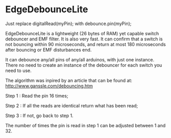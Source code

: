 # EdgeDebounceLite
Just replace digitalRead(myPin); with debounce.pin(myPin);

EdgeDebounceLite is a lightweight (26 bytes of RAM) yet capable switch debouncer and EMF filter. It is also very fast. It can confirm that a switch is not bouncing within 90 microseconds, and return at most 180 microseconds after bouncing or EMF disturbances end. 

It can debounce any/all pins of any/all arduinos, with just one instance. There no need to create an instance of the debouncer for each switch you need to use.

The algorithm was inpired by an article that can be found at: http://www.ganssle.com/debouncing.htm

Step 1 : Read the pin 16 times;

Step 2 : If all the reads are identical return what has been read;

Step 3 : If not, go back to step 1.

The number of times the pin is read in step 1 can be adjusted between 1 and 32.
